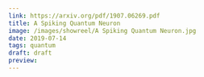 ```yaml
---
link: https://arxiv.org/pdf/1907.06269.pdf
title: A Spiking Quantum Neuron
image: /images/showreel/A Spiking Quantum Neuron.jpg
date: 2019-07-14
tags: quantum
draft: draft
preview:
---
```



